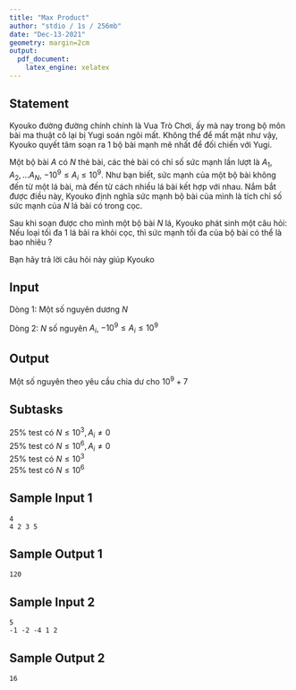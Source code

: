 ```yaml
---
title: "Max Product"
author: "stdio / 1s / 256mb"
date: "Dec-13-2021"
geometry: margin=2cm
output: 
  pdf_document: 
    latex_engine: xelatex
---
```


## Statement

Kyouko đường đường chính chính là Vua Trò Chơi, ấy mà nay trong bộ môn bài ma thuật cô lại bị Yugi soán ngôi mất. Không thể để mất mặt như vậy, Kyouko quyết tâm soạn ra 1 bộ bài mạnh mẽ nhất để đối chiến với Yugi.

Một bộ bài $A$ có $N$ thẻ bài, các thẻ bài có chỉ số sức mạnh lần lượt là $A_{1}, A_{2},... A_{N}$, $-10^9 \leq A_{i} \leq 10^9$. Như bạn biết, sức mạnh của một bộ bài không đến từ một lá bài, mà đến từ cách nhiều lá bài kết hợp với nhau. Nắm bắt được điều này, Kyouko định nghĩa sức mạnh bộ bài của mình là tích chỉ số sức mạnh của $N$ lá bài có trong cọc.

Sau khi soạn được cho mình một bộ bài $N$ lá, Kyouko phát sinh một câu hỏi: Nếu loại tối đa 1 lá bài ra khỏi cọc, thì sức mạnh tối đa của bộ bài có thể là bao nhiêu ?

Bạn hãy trả lời câu hỏi này giúp Kyouko

## Input

Dòng 1: Một số nguyên dương $N$

Dòng 2: $N$ số nguyên $A_{i}$, $-10^9 \leq A_{i} \leq 10^9$

## Output

Một số nguyên theo yêu cầu chia dư cho $10^9 + 7$

## Subtasks

25% test có $N \leq 10^3, A_{i} \ne 0$  
25% test có $N \leq 10^6, A_{i} \ne 0$  
25% test có $N \leq 10^3$  
25% test có $N \leq 10^6$  

## Sample Input 1

```
4  
4 2 3 5
```

## Sample Output 1

```
120
```

## Sample Input 2

```
5  
-1 -2 -4 1 2
```

## Sample Output 2

```
16
```
